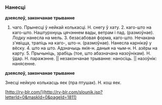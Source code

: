 ### Нанесці
**дзеяслоў, закончанае трыванне**

1. чаго. Прынесці ў нейкай колькасці. Н. снегу ў хату. 2. каго-што на каго-што. Наштурхнуць цячэннем вады, ветрам і пад. (размоўнае). Лодку нанесла на мель. З. безасабовая форма, каго-што. Нечакана з'явіцца, трапіць на каго-, што-н. (размоўнае). Нанесла карнікаў у вёску. 4. што на што. Адзначыць якія-н. даныя на чым-н. Н. азёры на карту. 5. Прычыніць, зрабіць (тое, што абазначана назоўнікам). Н. ўдар. Н. паражэнне. || незакончанае трыванне: наносіць. || назоўнік: нанясенне.

**дзеяслоў, закончанае трыванне**

Знесці нейкую колькасць яек (пра птушак). Н. кош яек.

<a rel="author">[http://rv-blr.com/](http://rv-blr.com/slounik.jsp?letterId=0&maskId=0&pageId=1811)</a>
